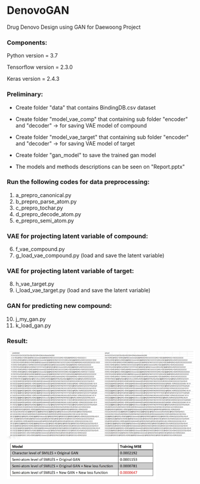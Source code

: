 # DenovoGAN
 Drug Denovo Design using GAN for Daewoong Project
 
 
### Components:
Python version = 3.7

Tensorflow version = 2.3.0

Keras version = 2.4.3


### Preliminary:

* Create folder "data" that contains BindingDB.csv dataset

* Create folder "model_vae_comp" that containing sub folder "encoder" and "decoder" -> for saving VAE model of compound

* Create folder "model_vae_target" that containing sub folder "encoder" and "decoder" -> for saving VAE model of target

* Create folder "gan_model" to save the trained gan model

* The models and methods descriptions can be seen on "Report.pptx"


### Run the following codes for data preprocessing:
1. a_prepro_canonical.py
2. b_prepro_parse_atom.py
3. c_prepro_tochar.py
4. d_prepro_decode_atom.py
5. e_prepro_semi_atom.py

### VAE for projecting latent variable of compound:
6. f_vae_compound.py 
7. g_load_vae_compound.py (load and save the latent variable)

### VAE for projecting latent variable of target:
8. h_vae_target.py
9. i_load_vae_target.py (load and save the latent variable)


### GAN for predicting new compound:
10. j_my_gan.py
11. k_load_gan.py

### Result:
<img src="output_denovo_gan_result.png" alt="drawing" style="width:800px;"/>

<img src="output_denovo_gan_table.png" alt="drawing" style="width:400px;"/>



